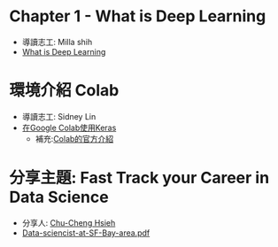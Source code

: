 
# Chapter 1 - What is Deep Learning

- 導讀志工: Milla shih
- [What is Deep Learning][1]

# 環境介紹 Colab

- 導讀志工: Sidney Lin
- [在Google Colab使用Keras][2]
  - 補充:[Colab的官方介紹][5]

# 分享主題: Fast Track your Career in Data Science

- 分享人: [Chu-Cheng Hsieh][3]
- [Data-sciencist-at-SF-Bay-area.pdf][4]











[1]:https://ppt.cc/fflBlx
[2]:https://lihi.cc/iaAoO
[3]:https://www.linkedin.com/in/chucheng/
[4]:https://github.com/WomenWhoCodeTaipei/DeepLearningwithPython/blob/master/Session%231/Data-sciencist-at-SF-Bay-area.pdf
[5]:https://colab.research.google.com/notebooks/welcome.ipynb
